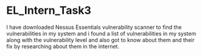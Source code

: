 # EL_Intern_Task3
I have downloaded Nessus Essentials vulnerability scanner to find the vulnerabilities in my system and i found a list of vulnerabilities in my system along with the vulnerability level and also got to know about them and their fix by researching about them in the internet.
